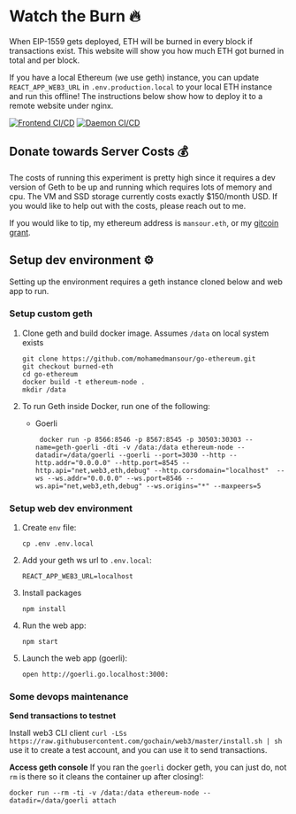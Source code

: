 # Watch the Burn 🔥
When EIP-1559 gets deployed, ETH will be burned in every block if transactions exist. This website will show you how much ETH got burned in total and per block.

If you have a local Ethereum (we use geth) instance, you can update `REACT_APP_WEB3_URL` in  `.env.production.local` to your local ETH instance and run this offline! The instructions below show how to deploy it to a remote website under nginx.

[![Frontend CI/CD](https://github.com/mohamedmansour/ethereum-burn-stats/actions/workflows/frontend-azure-static-web-apps.yml/badge.svg?branch=main)](https://github.com/mohamedmansour/ethereum-burn-stats/actions/workflows/frontend-azure-static-web-apps.yml) [![Daemon CI/CD](https://github.com/mohamedmansour/ethereum-burn-stats/actions/workflows/daemon-linode.yml/badge.svg?branch=main)](https://github.com/mohamedmansour/ethereum-burn-stats/actions/workflows/daemon-linode.yml)

## Donate towards Server Costs 💰
The costs of running this experiment is pretty high since it requires a dev version of Geth to be up and running which requires lots of memory and cpu. The VM and SSD storage currently costs exactly $150/month USD. If you would like to help out with the costs, please reach out to me. 

If you would like to tip, my ethereum address is `mansour.eth`, or my [gitcoin grant](https://gitcoin.co/grants/1709/ethereum-2-educational-grant).

## Setup dev environment ⚙

Setting up the environment requires a geth instance cloned below and web app to run. 

### Setup custom geth
1. Clone geth and build docker image. Assumes `/data` on local system exists
   ```
   git clone https://github.com/mohamedmansour/go-ethereum.git
   git checkout burned-eth
   cd go-ethereum
   docker build -t ethereum-node .
   mkdir /data
   ```

1. To run Geth inside Docker, run one of the following:
   *  Goerli
      ```
       docker run -p 8566:8546 -p 8567:8545 -p 30503:30303 --name=geth-goerli -dti -v /data:/data ethereum-node --datadir=/data/goerli --goerli --port=3030 --http --http.addr="0.0.0.0" --http.port=8545 --http.api="net,web3,eth,debug" --http.corsdomain="localhost"  --ws --ws.addr="0.0.0.0" --ws.port=8546 --ws.api="net,web3,eth,debug" --ws.origins="*" --maxpeers=5
      ```
      
### Setup web dev environment

1. Create `env` file:
   ```
   cp .env .env.local
   ```

1. Add your geth ws url to `.env.local`:
   ```
   REACT_APP_WEB3_URL=localhost
   ```

1. Install packages
   ```
   npm install
   ```

1. Run the web app:
   ```
   npm start
   ```
1. Launch the web app (goerli):
   ```
   open http://goerli.go.localhost:3000:
   ```

### Some devops maintenance

**Send transactions to testnet** 

Install web3 CLI client `curl -LSs https://raw.githubusercontent.com/gochain/web3/master/install.sh | sh` use it to create a test account, and you can use it to send transactions.

**Access geth console**
If you ran the `goerli` docker geth, you can just do, not `rm` is there so it cleans the container up after closing!:
```
docker run --rm -ti -v /data:/data ethereum-node --datadir=/data/goerli attach  
```
